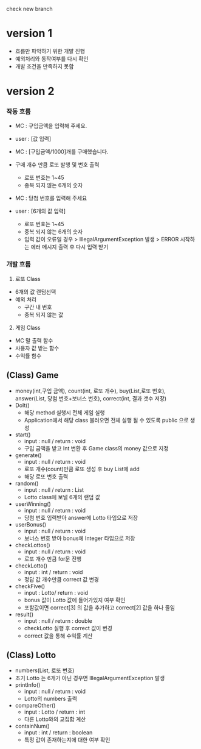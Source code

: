 check new branch

# version 1
- 흐름만 파악하기 위한 개발 진행
- 예외처리와 동작여부를 다시 확인
- 개발 조건을 만족하지 못함

# version 2
### 작동 흐름
- MC : 구입금액을 입력해 주세요.
- user : [값 입력] 

- MC : [구입금액/1000]개를 구매했습니다.
- 구매 개수 만큼 로또 발행 및 번호 출력
  - 로또 번호는 1~45
  - 중복 되지 않는 6개의 숫자 

- MC : 당첨 번호를 입력해 주세요
- user : [6개의 값 입력]
  - 로또 번호는 1~45 
  - 중복 되지 않는 6개의 숫자
  - 입력 값이 오류일 경우 > IllegalArgumentException 발생 > ERROR 시작하는 에러 메시지 출력 후 다시 입력 받기


### 개발 흐름
1. 로또 Class
- 6개의 값 랜덤선택
- 예외 처리
  - 구간 내 번호
  - 중복 되지 않는 값
2. 게임 Class
- MC 말 출력 함수
- 사용자 값 받는 함수
- 수익률 함수

## (Class) Game
- money(int,구입 금액), count(int, 로또 개수), buy(List<Lotto>,로또 번호), answer(List<Integer>, 당첨 번호+보너스 번호), correct(int, 결과 갯수 저장)
- DoIt()
  - 해당 method 실행시 전체 게임 실행
  - Application에서 해당 class 불러오면 전체 실행 될 수 있도록 public 으로 생성
- start()
    - input : null / return : void
    - 구입 금액을 받고 Int 변환 후 Game class의 money 값으로 지정
- generate()
    - input : null / return : void
    - 로또 개수(count)만큼 로또 생성 후 buy List에 add
    - 해당 로또 번호 출력
- random()
  - input : null / return : List<Integer>
  - Lotto class에 보낼 6개의 랜덤 값
- userWinning()
  - input : null / return : void
  - 당첨 번호 입력받아 answer에 Lotto 타입으로 저장
- userBonus()
  - input : null / return : void
  - 보너스 번호 받아 bonus에 Integer 타입으로 저장
- checkLottos()
  - input : null / return : void
  - 로또 개수 만큼 for문 진행
- checkLotto()
  - input : int / return : void
  - 정답 값 개수만큼 correct 값 변경
- checkFive()
  - input : Lotto/ return : void
  - bonus 값이 Lotto 값에 들어가있지 여부 확인
  - 포함값이면 correct[3] 의 값을 추가하고 correct[2] 값을 하나 줄임
- result()
  - input : null / return : double
  - checkLotto 실행 후 correct 값이 변경
  - correct 값을 통해 수익률 계산 
  
## (Class) Lotto
- numbers(List<Integer>, 로또 번호)
- 초기 Lotto 는 6개가 아닌 경우면 IllegalArgumentException 발생
- printInfo()
  - input : null / return : void
  - Lotto의 numbers 출력
- compareOther()
  - input : Lotto / return : int
  - 다른 Lotto와의 교집합 계산
- containNum()
  - input : int / return : boolean
  - 특정 값이 존재하는지에 대한 여부 확인